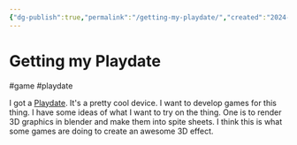 ```yaml
---
{"dg-publish":true,"permalink":"/getting-my-playdate/","created":"2024-02-06T23:29:17.641+09:00","updated":"2024-02-06T23:40:04.460+09:00"}
---
```


# Getting my Playdate

#game #playdate

I got a [Playdate](https://play.date/). It's a pretty cool device. I want to develop games for this thing. I have some ideas of what I want to try on the thing. One is to render 3D graphics in blender and make them into spite sheets. I think this is what some games are doing to create an awesome 3D effect.
